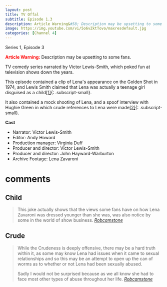 ```yaml
---
layout: post
title: TV Offal
subtitle: Episode 1.3 
description: Article Warning&#58; Description may be upsetting to some fans.
image: https://img.youtube.com/vi/5o6vZktTovo/maxresdefault.jpg
categories: [Channel 4]
---
```


Series 1, Episode 3

<strong style="color:#f00">Article Warning:</strong> Description may be upsetting to some fans.

TV comedy series narrated by Victor Lewis-Smith, which poked fun at television shows down the years.

This episode contained a clip of Lena's appearance on the Golden Shot in 1974, and Lewis Smith claimed that Lena was actually a teenage girl disguised as a child[[1]](#child){: .subscript-small}.

It also contained a mock shooting of Lena, and a spoof interview with Hughie Green in which crude references to Lena were made[[2]](#crude){: .subscript-small}.

**Cast**

* Narrator: Victor Lewis-Smith
* Editor: Andy Howard
* Production manager: Virginia Duff
* Producer and director: Victor Lewis-Smith
* Producer and director: John Hayward-Warburton
* Archive Footage: Lena Zavaroni

# comments

## Child

> This joke actually shows that the views some fans have on how Lena Zavaroni was dressed younger than she was, was also notice by some in the world of show business.
<cite>[Robcamstone](https://m.me/fanzoflenazavaroni)</cite>

## Crude
> While the Crudeness is deeply offensive, there may be a hard truth within it, as some may know Lena had issues when it came to sexual relationships and so this may be an attempt to open up the can of worms as to whether or not Lena had been sexually abused.
>
> Sadly I would not be surprised because as we all know she had to face most other types of abuse throughout her life.
<cite>[Robcamstone](https://m.me/fanzoflenazavaroni)</cite>
